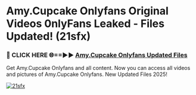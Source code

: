 # Amy.Cupcake Onlyfans Original Videos 0nlyFans Leaked - Files Updated! (21sfx)

<h3>🔴 CLICK HERE 🌐==►► <a href="https://tinyurl.com/2m67pmp6" rel="nofollow">Amy.Cupcake Onlyfans Updated Files</a></h3>

Get Amy.Cupcake Onlyfans and all content. Now you can access all videos and pictures of Amy.Cupcake Onlyfans. New Updated Files 2025!

[![21sfx](https://i.imgur.com/H4QAA4z.gif)](https://tinyurl.com/2m67pmp6)
